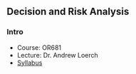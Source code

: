 ## Decision and Risk Analysis

### Intro
- Course: OR681
- Lecture: Dr. Andrew Loerch
- [Syllabus](http://seor.gmu.edu/syllabi/15F/OR681.pdf)
